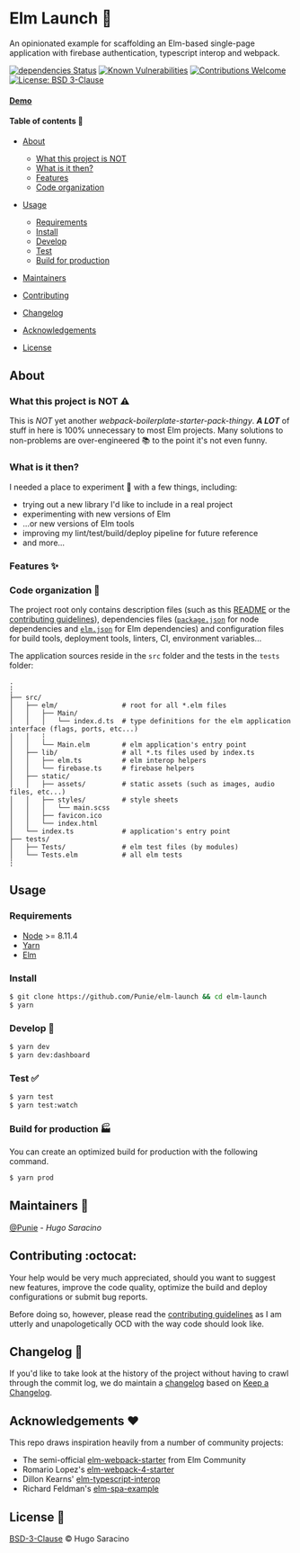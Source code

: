 # Elm Launch :rocket:

An opinionated example for scaffolding an Elm-based single-page application with firebase authentication, typescript interop and webpack.

[![dependencies Status](https://david-dm.org/Punie/elm-launch/status.svg)](https://david-dm.org/Punie/elm-launch)
[![Known Vulnerabilities](https://snyk.io/test/github/Punie/elm-launch/badge.svg?targetFile=package.json)](https://snyk.io/test/github/Punie/elm-launch?targetFile=package.json)
[![Contributions Welcome](https://img.shields.io/badge/contributions-welcome-brightgreen.svg?style=flat)](https://github.com/Punie/elm-launch/issues)
[![License: BSD 3-Clause](https://img.shields.io/badge/License-BSD%203--Clause-blue.svg)](https://opensource.org/licenses/BSD-3-Clause)

#### [Demo](https://elm-launch.firebaseapp.com/)

#### Table of contents :scroll:

-   [About](#about)

    -   [What this project is NOT](#what-this-project-is-not-warning)
    -   [What is it then?](#what-is-it-then)
    -   [Features](#features-sparkles)
    -   [Code organization](#code-organization-art)

-   [Usage](#usage)

    -   [Requirements](#requirements)
    -   [Install](#install)
    -   [Develop](#develop-wrench)
    -   [Test](#test-white_check_mark)
    -   [Build for production](#build-for-production-factory)

-   [Maintainers](#maintainers-busts_in_silhouette)
-   [Contributing](#contributing-octocat)
-   [Changelog](#changelog-memo)
-   [Acknowledgements](#acknowledgements-heart)
-   [License](#license-page_facing_up)

## About

### What this project is NOT :warning:

This is _NOT_ yet another _webpack-boilerplate-starter-pack-thingy_.
_**A LOT**_ of stuff in here is 100% unnecessary to most Elm projects. Many solutions to non-problems are over-engineered :books: to the point it's not even funny.

### What is it then?

I needed a place to experiment :microscope: with a few things, including:

-   trying out a new library I'd like to include in a real project
-   experimenting with new versions of Elm
-   ...or new versions of Elm tools
-   improving my lint/test/build/deploy pipeline for future reference
-   and more...

### Features :sparkles:

### Code organization :art:

The project root only contains description files (such as this [README](README.md) or the [contributing guidelines](CONTRIBUTING.md)), dependencies files ([`package.json`](package.json) for node dependencies and [`elm.json`](elm.json) for Elm dependencies) and configuration files for build tools, deployment tools, linters, CI, environment variables...

The application sources reside in the `src` folder and the tests in the `tests` folder:

```
.
┆
├── src/
│   ├── elm/                # root for all *.elm files
│   │   ├── Main/
│   │   │   └── index.d.ts  # type definitions for the elm application interface (flags, ports, etc...)
│   │   ┆
│   │   └── Main.elm        # elm application's entry point
│   ├── lib/                # all *.ts files used by index.ts
│   │   ├── elm.ts          # elm interop helpers
│   │   └── firebase.ts     # firebase helpers
│   ├── static/
│   │   ├── assets/         # static assets (such as images, audio files, etc...)
│   │   ├── styles/         # style sheets
│   │   │   └── main.scss
│   │   ├── favicon.ico
│   │   └── index.html
│   └── index.ts            # application's entry point
├── tests/
│   ├── Tests/              # elm test files (by modules)
│   └── Tests.elm           # all elm tests
┆
```

## Usage

### Requirements

-   [Node](https://nodejs.org/) >= 8.11.4
-   [Yarn](https://yarnpkg.com/)
-   [Elm](http://elm-lang.org/)

### Install

```bash
$ git clone https://github.com/Punie/elm-launch && cd elm-launch
$ yarn
```

### Develop :wrench:

```bash
$ yarn dev
$ yarn dev:dashboard
```

### Test :white_check_mark:

```bash
$ yarn test
$ yarn test:watch
```

### Build for production :factory:

You can create an optimized build for production with the following command.

```bash
$ yarn prod
```

## Maintainers :busts_in_silhouette:

[@Punie](https://github.com/Punie) - _Hugo Saracino_

## Contributing :octocat:

Your help would be very much appreciated, should you want to suggest new features, improve the code quality, optimize the build and deploy configurations or submit bug reports.

Before doing so, however, please read the [contributing guidelines](CONTRIBUTING.md) as I am utterly and unapologetically OCD with the way code should look like.

## Changelog :memo:

If you'd like to take look at the history of the project without having to crawl through the commit log, we do maintain a [changelog](CHANGELOG.md) based on [Keep a Changelog](https://keepachangelog.com/en/1.0.0/).

## Acknowledgements :heart:

This repo draws inspiration heavily from a number of community projects:

-   The semi-official [elm-webpack-starter](https://github.com/elm-community/elm-webpack-starter) from Elm Community
-   Romario Lopez's [elm-webpack-4-starter](https://github.com/romariolopezc/elm-webpack-4-starter)
-   Dillon Kearns' [elm-typescript-interop](https://github.com/dillonkearns/elm-typescript-interop)
-   Richard Feldman's [elm-spa-example](https://github.com/rtfeldman/elm-spa-example)

## License :page_facing_up:

[BSD-3-Clause](LICENSE) :copyright: Hugo Saracino

